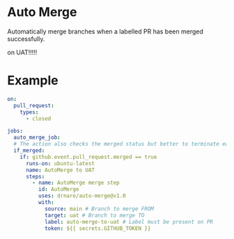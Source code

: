 # Auto Merge

Automatically merge branches when a labelled PR has been merged successfully.

on UAT!!!!!

# Example
```yaml
on:
  pull_request:
    types:
      - closed

jobs:
  auto_merge_job:
  # The action also checks the merged status but better to terminate early
  if_merged:
    if: github.event.pull_request.merged == true
      runs-on: ubuntu-latest
      name: AutoMerge to UAT
      steps:
        - name: AutoMerge merge step
          id: AutoMerge
          uses: drnare/auto-merge@v1.0
          with:
            source: main # Branch to merge FROM
            target: uat # Branch to merge TO
            label: auto-merge-to-uat # Label must be present on PR
            token: ${{ secrets.GITHUB_TOKEN }}
```
